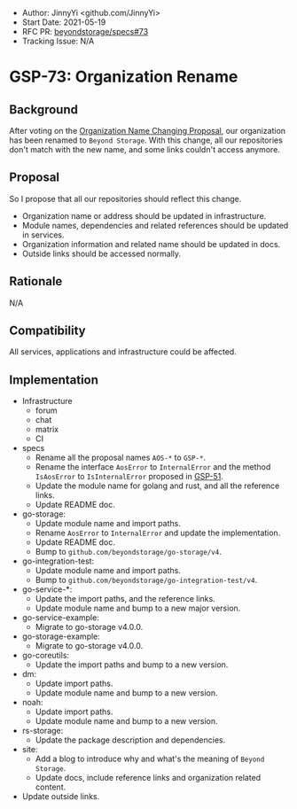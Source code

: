- Author: JinnyYi <github.com/JinnyYi>
- Start Date: 2021-05-19
- RFC PR: [beyondstorage/specs#73](https://github.com/beyondstorage/specs/issues/73)
- Tracking Issue: N/A

# GSP-73: Organization Rename

## Background

After voting on the [Organization Name Changing Proposal], our organization has been renamed to `Beyond Storage`. With this change, all our repositories don't match with the new name, and some links couldn't access anymore.

## Proposal

So I propose that all our repositories should reflect this change.

- Organization name or address should be updated in infrastructure.
- Module names, dependencies and related references should be updated in services.
- Organization information and related name should be updated in docs.
- Outside links should be accessed normally.

## Rationale
N/A

## Compatibility
All services, applications and infrastructure could be affected.

## Implementation

- Infrastructure
    - forum
    - chat
    - matrix
    - CI
- specs
    - Rename all the proposal names `AOS-*` to `GSP-*`.
    - Rename the interface `AosError` to `InternalError` and the method `IsAosError` to `IsInternalError` proposed in [GSP-51].
    - Update the module name for golang and rust, and all the reference links.
    - Update README doc.
- go-storage:
    - Update module name and import paths.
    - Rename `AosError` to `InternalError` and update the implementation.
    - Update README doc.
    - Bump to `github.com/beyondstorage/go-storage/v4`.
- go-integration-test:
    - Update module name and import paths.
    - Bump to `github.com/beyondstorage/go-integration-test/v4`.
- go-service-*:
    - Update the import paths, and the reference links.
    - Update module name and bump to a new major version.
- go-service-example:
    - Migrate to go-storage v4.0.0.
- go-storage-example:
    - Migrate to go-storage v4.0.0.
- go-coreutils:
    - Update the import paths and bump to a new version.
- dm:
    - Update import paths.
    - Update module name and bump to a new version.
- noah:
    - Update import paths.
    - Update module name and bump to a new version.
- rs-storage:
    - Update the package description and dependencies.
- site:
    - Add a blog to introduce why and what's the meaning of `Beyond Storage`.
    - Update docs, include reference links and organization related content.
- Update outside links.
    
[Organization Name Changing Proposal]: https://forum.aos.dev/t/organization-name-changing-proposal/38
[GSP-51]: ./51-distinguish-errors-by-isaoserror.md
